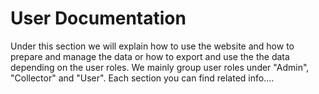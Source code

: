 # User Documentation

Under this section we will explain how to use the website and how to prepare and manage the data or how to export and use the the data depending on the user roles. We mainly group user roles under "Admin", "Collector" and "User". Each section you can find related info....